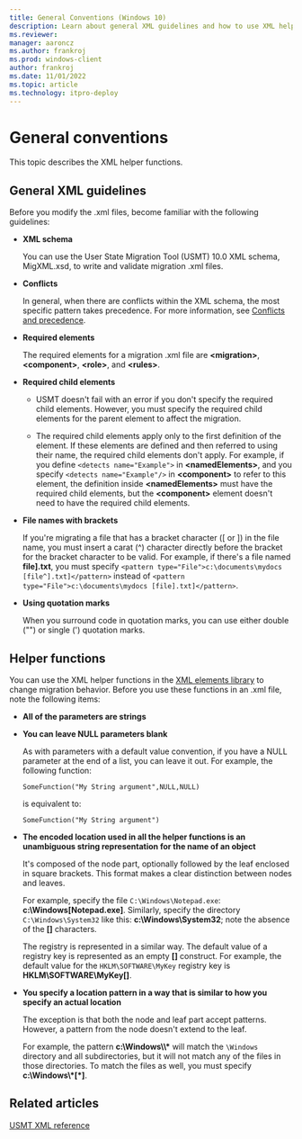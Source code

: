 ```yaml
---
title: General Conventions (Windows 10)
description: Learn about general XML guidelines and how to use XML helper functions in the XML Elements library to change migration behavior.
ms.reviewer: 
manager: aaroncz
ms.author: frankroj
ms.prod: windows-client
author: frankroj
ms.date: 11/01/2022
ms.topic: article
ms.technology: itpro-deploy
---
```


# General conventions

This topic describes the XML helper functions.

## General XML guidelines

Before you modify the .xml files, become familiar with the following guidelines:

- **XML schema**

    You can use the User State Migration Tool (USMT) 10.0 XML schema, MigXML.xsd, to write and validate migration .xml files.

- **Conflicts**

    In general, when there are conflicts within the XML schema, the most specific pattern takes precedence. For more information, see [Conflicts and precedence](usmt-conflicts-and-precedence.md).

- **Required elements**

    The required elements for a migration .xml file are **&lt;migration&gt;**, **&lt;component&gt;**, **&lt;role&gt;**, and **&lt;rules&gt;**.

- **Required child elements**

  - USMT doesn't fail with an error if you don't specify the required child elements. However, you must specify the required child elements for the parent element to affect the migration.

  - The required child elements apply only to the first definition of the element. If these elements are defined and then referred to using their name, the required child elements don't apply. For example, if you define `<detects name="Example">` in **&lt;namedElements&gt;**, and you specify `<detects name="Example"/>` in **&lt;component&gt;** to refer to this element, the definition inside **&lt;namedElements&gt;** must have the required child elements, but the **&lt;component&gt;** element doesn't need to have the required child elements.

- **File names with brackets**

    If you're migrating a file that has a bracket character (\[ or \]) in the file name, you must insert a carat (^) character directly before the bracket for the bracket character to be valid. For example, if there's a file named **file].txt**, you must specify `<pattern type="File">c:\documents\mydocs [file^].txt]</pattern>` instead of `<pattern type="File">c:\documents\mydocs [file].txt]</pattern>`.

- **Using quotation marks**

    When you surround code in quotation marks, you can use either double ("") or single (') quotation marks.

## Helper functions

You can use the XML helper functions in the [XML elements library](usmt-xml-elements-library.md) to change migration behavior. Before you use these functions in an .xml file, note the following items:

- **All of the parameters are strings**

- **You can leave NULL parameters blank**

  As with parameters with a default value convention, if you have a NULL parameter at the end of a list, you can leave it out. For example, the following function:

  ``` syntax
  SomeFunction("My String argument",NULL,NULL)
  ```

  is equivalent to:

  ``` syntax
  SomeFunction("My String argument")
  ```

- **The encoded location used in all the helper functions is an unambiguous string representation for the name of an object**

  It's composed of the node part, optionally followed by the leaf enclosed in square brackets. This format makes a clear distinction between nodes and leaves.

  For example, specify the file `C:\Windows\Notepad.exe`: **c:\\Windows\[Notepad.exe\]**. Similarly, specify the directory `C:\Windows\System32` like this: **c:\\Windows\\System32**; note the absence of the **\[\]** characters.

  The registry is represented in a similar way. The default value of a registry key is represented as an empty **\[\]** construct. For example, the default value for the `HKLM\SOFTWARE\MyKey` registry key is **HKLM\\SOFTWARE\\MyKey\[\]**.

- **You specify a location pattern in a way that is similar to how you specify an actual location**

  The exception is that both the node and leaf part accept patterns. However, a pattern from the node doesn't extend to the leaf.

  For example, the pattern **c:\\Windows\\\\\*** will match the `\Windows` directory and all subdirectories, but it will not match any of the files in those directories. To match the files as well, you must specify **c:\\Windows\\\*\[\*\]**.

## Related articles

[USMT XML reference](usmt-xml-reference.md)
